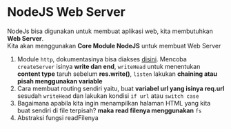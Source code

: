 # NodeJS Web Server  
NodeJs bisa digunakan untuk membuat aplikasi web, kita membutuhkan **Web Server**.  
Kita akan menggunakan **Core Module NodeJS** untuk membuat Web Server
1. Module `http`, dokumentasinya bisa diakses [disini](https://nodejs.org/dist/latest-v16.x/docs/api/http.html). Mencoba `createServer` isinya **write dan end**, `writeHead` untuk menentukan **content type** taruh sebelum **res.write()**, `listen` lakukan **chaining atau pisah menggunakan variable**
2. Cara membuat routing sendiri yaitu, buat **variabel url yang isinya req.url** sesudah `writeHead` dan lakukan kondisi `if url` atau `switch case`
3. Bagaimana apabila kita ingin menampilkan halaman HTML yang kita buat sendiri di file terpisah? **maka read filenya menggunakan** `fs`
4. Abstraksi fungsi readFilenya
